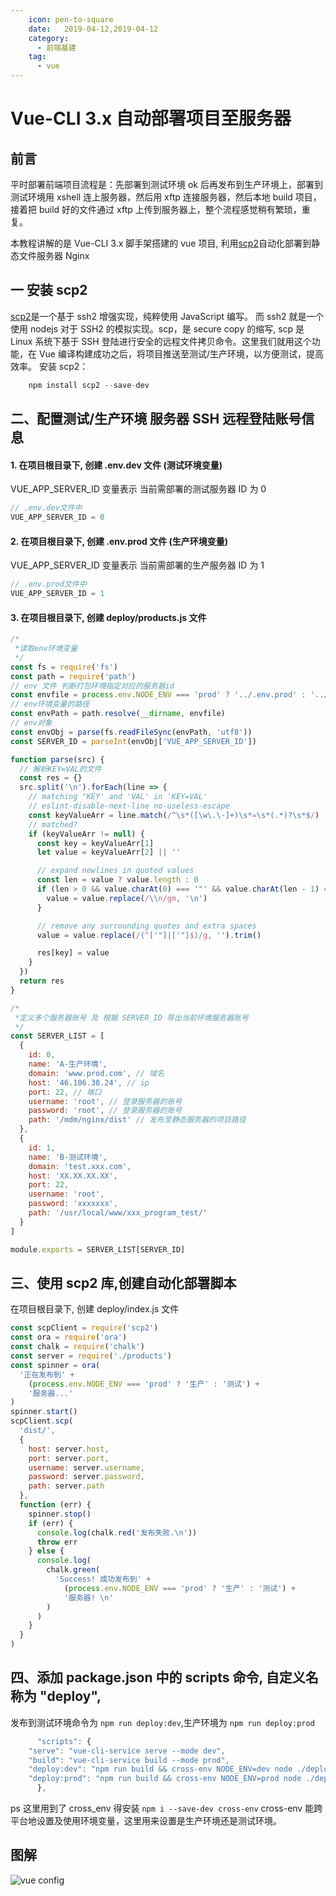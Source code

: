 ```yaml
---
    icon: pen-to-square
    date:   2019-04-12,2019-04-12
    category:
      - 前端基建
    tag:
      - vue
---
```


# Vue-CLI 3.x 自动部署项目至服务器

## 前言

平时部署前端项目流程是：先部署到测试环境 ok 后再发布到生产环境上，部署到测试环境用 xshell 连上服务器，然后用 xftp 连接服务器，然后本地 build 项目，接着把 build 好的文件通过 xftp 上传到服务器上，整个流程感觉稍有繁琐，重复。

本教程讲解的是 Vue-CLI 3.x 脚手架搭建的 vue 项目, 利用[scp2](https://link.juejin.im?target=https%3A%2F%2Fgithub.com%2Fspmjs%2Fnode-scp2)自动化部署到静态文件服务器 Nginx

## 一 安装 scp2

[scp2](https://link.juejin.im?target=https%3A%2F%2Fgithub.com%2Fspmjs%2Fnode-scp2)是一个基于 ssh2 增强实现，纯粹使用 JavaScript 编写。 而 ssh2 就是一个使用 nodejs 对于 SSH2 的模拟实现。scp，是 secure copy 的缩写, scp 是 Linux 系统下基于 SSH 登陆进行安全的远程文件拷贝命令。这里我们就用这个功能，在 Vue 编译构建成功之后，将项目推送至测试/生产环境，以方便测试，提高效率。 安装 scp2：

```js
    npm install scp2 --save-dev
```

## 二、配置测试/生产环境 服务器 SSH 远程登陆账号信息

#### 1\. 在项目根目录下, 创建 .env.dev 文件 (测试环境变量)

VUE_APP_SERVER_ID 变量表示 当前需部署的测试服务器 ID 为 0

```js
// .env.dev文件中
VUE_APP_SERVER_ID = 0
```

#### 2\. 在项目根目录下, 创建 .env.prod 文件 (生产环境变量)

VUE_APP_SERVER_ID 变量表示 当前需部署的生产服务器 ID 为 1

```js
// .env.prod文件中
VUE_APP_SERVER_ID = 1
```

#### 3\. 在项目根目录下, 创建 deploy/products.js 文件

```js
/*
 *读取env环境变量
 */
const fs = require('fs')
const path = require('path')
// env 文件 判断打包环境指定对应的服务器id
const envfile = process.env.NODE_ENV === 'prod' ? '../.env.prod' : '../.env.dev'
// env环境变量的路径
const envPath = path.resolve(__dirname, envfile)
// env对象
const envObj = parse(fs.readFileSync(envPath, 'utf8'))
const SERVER_ID = parseInt(envObj['VUE_APP_SERVER_ID'])

function parse(src) {
  // 解析KEY=VAL的文件
  const res = {}
  src.split('\n').forEach(line => {
    // matching "KEY' and 'VAL' in 'KEY=VAL'
    // eslint-disable-next-line no-useless-escape
    const keyValueArr = line.match(/^\s*([\w\.\-]+)\s*=\s*(.*)?\s*$/)
    // matched?
    if (keyValueArr != null) {
      const key = keyValueArr[1]
      let value = keyValueArr[2] || ''

      // expand newlines in quoted values
      const len = value ? value.length : 0
      if (len > 0 && value.charAt(0) === '"' && value.charAt(len - 1) === '"') {
        value = value.replace(/\\n/gm, '\n')
      }

      // remove any surrounding quotes and extra spaces
      value = value.replace(/(^['"]|['"]$)/g, '').trim()

      res[key] = value
    }
  })
  return res
}

/*
 *定义多个服务器账号 及 根据 SERVER_ID 导出当前环境服务器账号
 */
const SERVER_LIST = [
  {
    id: 0,
    name: 'A-生产环境',
    domain: 'www.prod.com', // 域名
    host: '46.106.38.24', // ip
    port: 22, // 端口
    username: 'root', // 登录服务器的账号
    password: 'root', // 登录服务器的账号
    path: '/mdm/nginx/dist' // 发布至静态服务器的项目路径
  },
  {
    id: 1,
    name: 'B-测试环境',
    domain: 'test.xxx.com',
    host: 'XX.XX.XX.XX',
    port: 22,
    username: 'root',
    password: 'xxxxxxx',
    path: '/usr/local/www/xxx_program_test/'
  }
]

module.exports = SERVER_LIST[SERVER_ID]
```

## 三、使用 scp2 库,创建自动化部署脚本

在项目根目录下, 创建 deploy/index.js 文件

```js
const scpClient = require('scp2')
const ora = require('ora')
const chalk = require('chalk')
const server = require('./products')
const spinner = ora(
  '正在发布到' +
    (process.env.NODE_ENV === 'prod' ? '生产' : '测试') +
    '服务器...'
)
spinner.start()
scpClient.scp(
  'dist/',
  {
    host: server.host,
    port: server.port,
    username: server.username,
    password: server.password,
    path: server.path
  },
  function (err) {
    spinner.stop()
    if (err) {
      console.log(chalk.red('发布失败.\n'))
      throw err
    } else {
      console.log(
        chalk.green(
          'Success! 成功发布到' +
            (process.env.NODE_ENV === 'prod' ? '生产' : '测试') +
            '服务器! \n'
        )
      )
    }
  }
)
```

## 四、添加 package.json 中的 scripts 命令, 自定义名称为 "deploy",

发布到测试环境命令为 `npm run deploy:dev`,生产环境为 `npm run deploy:prod`

```js
      "scripts": {
    "serve": "vue-cli-service serve --mode dev",
    "build": "vue-cli-service build --mode prod",
    "deploy:dev": "npm run build && cross-env NODE_ENV=dev node ./deploy",
    "deploy:prod": "npm run build && cross-env NODE_ENV=prod node ./deploy",
      },

```

ps 这里用到了 cross_env 得安装 `npm i --save-dev cross-env` cross-env 能跨平台地设置及使用环境变量，这里用来设置是生产环境还是测试环境。

## 图解

<img alt="vue config" class="lazyload" src="https://user-gold-cdn.xitu.io/2019/4/1/169d81456e6dc85c?imageView2/0/w/1280/h/960/ignore-error/1" data-width="891" data-height="962">
